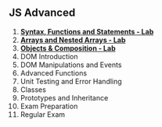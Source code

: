 ## JS Advanced

1. [**Syntax, Functions and Statements - Lab**](https://github.com/polinadrumeva/JS-Developer---All-courses---SoftUni/tree/main/JS%20Advanced/Syntax%2C%20Functions%20and%20Statements%20-%20Lab)
2. [**Arrays and Nested Arrays - Lab**](https://github.com/polinadrumeva/JS-Developer---All-courses---SoftUni/tree/main/JS%20Advanced/Arrays%20and%20Nested%20Arrays%20-%20Lab)
3. [**Objects & Composition - Lab**](https://github.com/polinadrumeva/JS-Developer---All-courses---SoftUni/tree/main/JS%20Advanced/Objects%20%26%20Composition%20-%20Lab)
4. DOM Introduction
5. DOM Manipulations and Events
6. Advanced Functions
7. Unit Testing and Error Handling
8. Classes
9. Prototypes and Inheritance
10. Exam Preparation
11. Regular Exam
